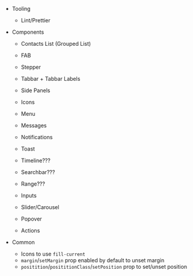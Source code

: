 - Tooling

  - Lint/Prettier

- Components

  - Contacts List (Grouped List)
  - FAB
  - Stepper
  - Tabbar + Tabbar Labels
  - Side Panels
  - Icons
  - Menu
  - Messages
  - Notifications
  - Toast
  - Timeline???

  - Searchbar???
  - Range???
  - Inputs
  - Slider/Carousel
  - Popover
  - Actions

- Common
  - Icons to use `fill-current`
  - `margin`/`setMargin` prop enabled by default to unset margin
  - `positition`/`posititionClass`/`setPosition` prop to set/unset position
